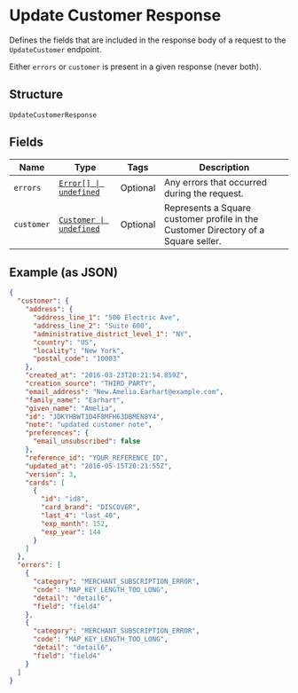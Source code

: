 
# Update Customer Response

Defines the fields that are included in the response body of
a request to the `UpdateCustomer` endpoint.

Either `errors` or `customer` is present in a given response (never both).

## Structure

`UpdateCustomerResponse`

## Fields

| Name | Type | Tags | Description |
|  --- | --- | --- | --- |
| `errors` | [`Error[] \| undefined`](../../doc/models/error.md) | Optional | Any errors that occurred during the request. |
| `customer` | [`Customer \| undefined`](../../doc/models/customer.md) | Optional | Represents a Square customer profile in the Customer Directory of a Square seller. |

## Example (as JSON)

```json
{
  "customer": {
    "address": {
      "address_line_1": "500 Electric Ave",
      "address_line_2": "Suite 600",
      "administrative_district_level_1": "NY",
      "country": "US",
      "locality": "New York",
      "postal_code": "10003"
    },
    "created_at": "2016-03-23T20:21:54.859Z",
    "creation_source": "THIRD_PARTY",
    "email_address": "New.Amelia.Earhart@example.com",
    "family_name": "Earhart",
    "given_name": "Amelia",
    "id": "JDKYHBWT1D4F8MFH63DBMEN8Y4",
    "note": "updated customer note",
    "preferences": {
      "email_unsubscribed": false
    },
    "reference_id": "YOUR_REFERENCE_ID",
    "updated_at": "2016-05-15T20:21:55Z",
    "version": 3,
    "cards": [
      {
        "id": "id8",
        "card_brand": "DISCOVER",
        "last_4": "last_40",
        "exp_month": 152,
        "exp_year": 144
      }
    ]
  },
  "errors": [
    {
      "category": "MERCHANT_SUBSCRIPTION_ERROR",
      "code": "MAP_KEY_LENGTH_TOO_LONG",
      "detail": "detail6",
      "field": "field4"
    },
    {
      "category": "MERCHANT_SUBSCRIPTION_ERROR",
      "code": "MAP_KEY_LENGTH_TOO_LONG",
      "detail": "detail6",
      "field": "field4"
    }
  ]
}
```

